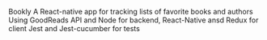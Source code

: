 Bookly
A React-native app for tracking lists of favorite books and authors
Using GoodReads API and Node for backend, React-Native ansd Redux for client
Jest and Jest-cucumber for tests